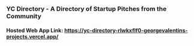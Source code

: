 ### YC Directory - A Directory of Startup Pitches from the Community

#### Hosted Web App Link: https://yc-directory-rlwkxflf0-georgevalentins-projects.vercel.app/
